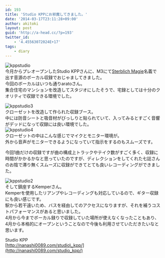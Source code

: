 ```yaml
---
id: 193
title: 'Studio KPPにお邪魔してきました。'
date: '2014-03-17T23:11:28+09:00'
author: akitoki
layout: post
guid: 'http://a-head.cc/?p=193'
twitter_id:
    - '4.45563072024E+17'
tags:
    - diary
---
```


![kppstudio](http://a-head.cc/wp/wp-content/uploads/kppstudio.jpg)  
今月からプレオープンしたStudio KPPさんに、M3にて[Sterblich Magie](http://sterblichmagie.info)名義で出す音源のボーカル収録でおじゃましてきました。  
今回のボーカルはいつも通りaratoさん。  
集合住宅のマンションを改造してスタジオにしたそうで、宅録としては十分のクオリティで収録できる環境でした。

![kppstudio3](http://a-head.cc/wp/wp-content/uploads/kppstudio3.jpg)  
クローゼットを改造して作られた収録ブース。  
中には防音シートと吸音材がびっしりと貼られていて、入ってみるとすごく音響がデッドになって収録には良い環境でした。  
![kppstudio4](http://a-head.cc/wp/wp-content/uploads/kppstudio4.jpg)  
クローゼットの中はこんな感じでマイクとモニター環境が。  
外から音声がモニターできるようになっていて指示をするのもスムーズです。

今回1曲だけの収録ですが曲の構成上トラックやテイク数がすごく多く、収録に時間がかかるかなと思っていたのですが、ディレクションをしてくれた七誌さんのお陰で滞り無くスムーズに収録ができてとても良いレコーディングができました。

![kppstudio2](http://a-head.cc/wp/wp-content/uploads/kppstudio2.jpg)  
そして鎮座するKemperさん。  
Kemperを使用したリアンプやレコーディングも対応しているので、ギター収録にも良い感じです。  
駅から若干遠いため、バスを経由してのアクセスになりますが、それを補うコストパフォーマンスがあると思いました。  
4月から今までボーカル録りで収録していた場所が使えなくなったこともあり、4月から本格的にオープンということなので今後も利用させていただきたいなと思います。

Studio KPP  
[http://nanashi0089.com/studio\_kpp/](http://nanashi0089.com/studio_kpp/)

